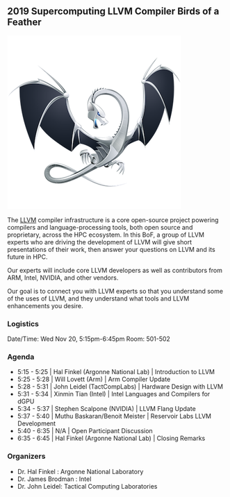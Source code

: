 ## 2019 Supercomputing LLVM Compiler Birds of a Feather

![LLVM](/imgs/DragonMedium.png)

The [LLVM](http://llvm.org/) compiler infrastructure is a core open-source project powering compilers and language-processing tools, both open source and proprietary, across the HPC ecosystem. In this BoF, a group of LLVM experts who are driving the development of LLVM will give short presentations of their work, then answer your questions on LLVM and its future in HPC. 

Our experts will include core LLVM developers as well as contributors from ARM, Intel, NVIDIA, and other vendors.

Our goal is to connect you with LLVM experts so that you understand some of the uses of LLVM, and they understand what tools and LLVM enhancements you desire.

### Logistics
Date/Time: Wed Nov 20, 5:15pm-6:45pm
Room: 501-502

### Agenda
* 5:15 - 5:25 | Hal Finkel (Argonne National Lab) | Introduction to LLVM
* 5:25 - 5:28 | Will Lovett (Arm) | Arm Compiler Update
* 5:28 - 5:31 | John Leidel (TactCompLabs) | Hardware Design with LLVM
* 5:31 - 5:34 | Xinmin Tian (Intel) | Intel Languages and Compilers for dGPU
* 5:34 - 5:37 | Stephen Scalpone (NVIDIA) | LLVM Flang Update
* 5:37 - 5:40 | Muthu Baskaran/Benoit Meister | Reservoir Labs LLVM Development
* 5:40 - 6:35 | N/A | Open Participant Discussion
* 6:35 - 6:45 | Hal Finkel (Argonne National Lab) | Closing Remarks


### Organizers

* Dr. Hal Finkel : Argonne National Laboratory
* Dr. James Brodman : Intel
* Dr. John Leidel: Tactical Computing Laboratories
